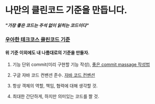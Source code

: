 # 나만의 클린코드 기준을 만듭니다.
##### "가장 좋은 코드는 주석 없이 읽히는 코드이다"
### [우아한 테크코스 클린코드 기준](https://github.com/woowacourse/woowacourse-docs/blob/master/cleancode/pr_checklist.md)   
#### 위 기준 이외에도 내 나름대로의 기준을 만들자.

1. 기능 단위 commit(미리 구현할 기능 작성), [좋은 commit massage 작성법](https://blog.ull.im/engineering/2019/03/10/logs-on-git.html)        

2. 구글 자바 코드 컨밴션 준수. [자바 코드 컨벤션](https://myeonguni.tistory.com/1596)   

3. 항상 객체의 역할, 책임, 협력에 대해 생각할 것.    

4. 최대한 간단하게, 하지만 의미있는 코드를 짤 것.    
